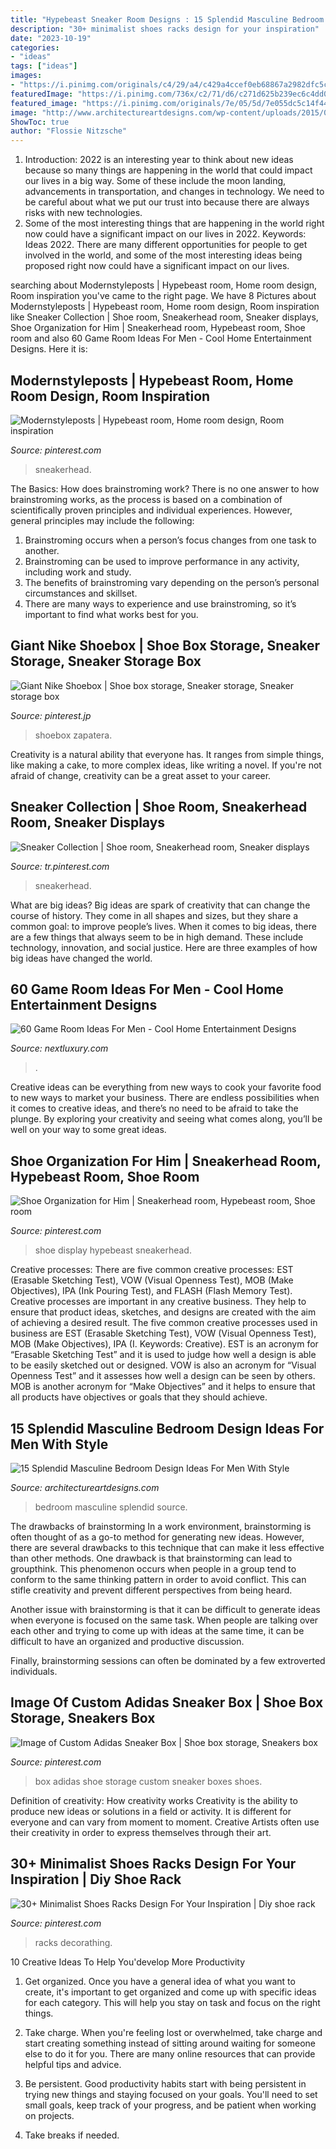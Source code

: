 ```yaml
---
title: "Hypebeast Sneaker Room Designs : 15 Splendid Masculine Bedroom Design Ideas For Men With Style"
description: "30+ minimalist shoes racks design for your inspiration"
date: "2023-10-19"
categories:
- "ideas"
tags: ["ideas"]
images:
- "https://i.pinimg.com/originals/c4/29/a4/c429a4ccef0eb68867a2982dfc5c564f.jpg"
featuredImage: "https://i.pinimg.com/736x/c2/71/d6/c271d625b239ec6c4dd09a85b321f23c--bed-room-nike.jpg"
featured_image: "https://i.pinimg.com/originals/7e/05/5d/7e055dc5c14f441955b1b890b09ddf55.jpg"
image: "http://www.architectureartdesigns.com/wp-content/uploads/2015/04/1133.jpg"
ShowToc: true
author: "Flossie Nitzsche"
---
```



1) Introduction: 2022 is an interesting year to think about new ideas because so many things are happening in the world that could impact our lives in a big way. Some of these include the moon landing, advancements in transportation, and changes in technology. We need to be careful about what we put our trust into because there are always risks with new technologies.
2) Some of the most interesting things that are happening in the world right now could have a significant impact on our lives in 2022. Keywords: Ideas 2022. There are many different opportunities for people to get involved in the world, and some of the most interesting ideas being proposed right now could have a significant impact on our lives.

	

		
searching about Modernstyleposts | Hypebeast room, Home room design, Room inspiration you've came to the right page. We have 8 Pictures about Modernstyleposts | Hypebeast room, Home room design, Room inspiration like Sneaker Collection | Shoe room, Sneakerhead room, Sneaker displays, Shoe Organization for Him | Sneakerhead room, Hypebeast room, Shoe room and also 60 Game Room Ideas For Men - Cool Home Entertainment Designs. Here it is:
		
    
## Modernstyleposts | Hypebeast Room, Home Room Design, Room Inspiration

<img loading=lazy src="https://i.pinimg.com/originals/c4/29/a4/c429a4ccef0eb68867a2982dfc5c564f.jpg" onerror="this.onerror=null;this.src='https://tse1.mm.bing.net/th?id=OIP.71mBUZBP-GiLsP39ir66SAHaHa&amp;pid=15.1';" alt="Modernstyleposts | Hypebeast room, Home room design, Room inspiration">

_Source: pinterest.com_

>sneakerhead. 

	

The Basics: How does brainstroming work?
There is no one answer to how brainstroming works, as the process is based on a combination of scientifically proven principles and individual experiences. However, general principles may include the following:
1. Brainstroming occurs when a person’s focus changes from one task to another.
2. Brainstroming can be used to improve performance in any activity, including work and study.
3. The benefits of brainstroming vary depending on the person’s personal circumstances and skillset.
4. There are many ways to experience and use brainstroming, so it’s important to find what works best for you.

    
## Giant Nike Shoebox | Shoe Box Storage, Sneaker Storage, Sneaker Storage Box

<img loading=lazy src="https://i.pinimg.com/736x/c2/71/d6/c271d625b239ec6c4dd09a85b321f23c--bed-room-nike.jpg" onerror="this.onerror=null;this.src='https://tse1.mm.bing.net/th?id=OIP.WJ9zd3rIgWp7-TCMfpu0owD6D6&amp;pid=15.1';" alt="Giant Nike Shoebox | Shoe box storage, Sneaker storage, Sneaker storage box">

_Source: pinterest.jp_

>shoebox zapatera. 

	

Creativity is a natural ability that everyone has. It ranges from simple things, like making a cake, to more complex ideas, like writing a novel. If you're not afraid of change, creativity can be a great asset to your career.

    
## Sneaker Collection | Shoe Room, Sneakerhead Room, Sneaker Displays

<img loading=lazy src="https://i.pinimg.com/originals/25/62/33/25623325d15c16f976e4abd314fa924d.jpg" onerror="this.onerror=null;this.src='https://tse3.mm.bing.net/th?id=OIP.He-zgG0ecKAgw1BB2kFzOQHaE8&amp;pid=15.1';" alt="Sneaker Collection | Shoe room, Sneakerhead room, Sneaker displays">

_Source: tr.pinterest.com_

>sneakerhead. 

	

What are big ideas?
Big ideas are spark of creativity that can change the course of history. They come in all shapes and sizes, but they share a common goal: to improve people’s lives. When it comes to big ideas, there are a few things that always seem to be in high demand. These include technology, innovation, and social justice. Here are three examples of how big ideas have changed the world.

    
## 60 Game Room Ideas For Men - Cool Home Entertainment Designs

<img loading=lazy src="https://nextluxury.com/wp-content/uploads/super-mario-brothers-themed-male-game-room-ideas.jpg" onerror="this.onerror=null;this.src='https://tse3.mm.bing.net/th?id=OIP.AtYzp4GqUlwKOJqK4rZL6QAAAA&amp;pid=15.1';" alt="60 Game Room Ideas For Men - Cool Home Entertainment Designs">

_Source: nextluxury.com_

>. 

	

Creative ideas can be everything from new ways to cook your favorite food to new ways to market your business. There are endless possibilities when it comes to creative ideas, and there’s no need to be afraid to take the plunge. By exploring your creativity and seeing what comes along, you’ll be well on your way to some great ideas.

    
## Shoe Organization For Him | Sneakerhead Room, Hypebeast Room, Shoe Room

<img loading=lazy src="https://i.pinimg.com/736x/3d/39/f4/3d39f4d50c099cd8729b67939448a9fd--shoe-wall-shoe-display.jpg" onerror="this.onerror=null;this.src='https://tse4.mm.bing.net/th?id=OIP.DiIe2K-DXzOYudauIpec_gHaJP&amp;pid=15.1';" alt="Shoe Organization for Him | Sneakerhead room, Hypebeast room, Shoe room">

_Source: pinterest.com_

>shoe display hypebeast sneakerhead. 

	

Creative processes: There are five common creative processes: EST (Erasable Sketching Test), VOW (Visual Openness Test), MOB (Make Objectives), IPA (Ink Pouring Test), and FLASH (Flash Memory Test).
Creative processes are important in any creative business. They help to ensure that product ideas, sketches, and designs are created with the aim of achieving a desired result. The five common creative processes used in business are EST (Erasable Sketching Test), VOW (Visual Openness Test), MOB (Make Objectives), IPA (I. Keywords: Creative).
 EST is an acronym for “Erasable Sketching Test” and it is used to judge how well a design is able to be easily sketched out or designed. VOW is also an acronym for “Visual Openness Test” and it assesses how well a design can be seen by others. MOB is another acronym for “Make Objectives” and it helps to ensure that all products have objectives or goals that they should achieve.

    
## 15 Splendid Masculine Bedroom Design Ideas For Men With Style

<img loading=lazy src="http://www.architectureartdesigns.com/wp-content/uploads/2015/04/1133.jpg" onerror="this.onerror=null;this.src='https://tse3.mm.bing.net/th?id=OIP.R9wXwrkRispUreau18lyPQHaE-&amp;pid=15.1';" alt="15 Splendid Masculine Bedroom Design Ideas For Men With Style">

_Source: architectureartdesigns.com_

>bedroom masculine splendid source. 

	

The drawbacks of brainstorming
In a work environment, brainstorming is often thought of as a go-to method for generating new ideas. However, there are several drawbacks to this technique that can make it less effective than other methods.
One drawback is that brainstorming can lead to groupthink. This phenomenon occurs when people in a group tend to conform to the same thinking pattern in order to avoid conflict. This can stifle creativity and prevent different perspectives from being heard.

Another issue with brainstorming is that it can be difficult to generate ideas when everyone is focused on the same task. When people are talking over each other and trying to come up with ideas at the same time, it can be difficult to have an organized and productive discussion.

Finally, brainstorming sessions can often be dominated by a few extroverted individuals.

    
## Image Of Custom Adidas Sneaker Box | Shoe Box Storage, Sneakers Box

<img loading=lazy src="https://i.pinimg.com/originals/7e/05/5d/7e055dc5c14f441955b1b890b09ddf55.jpg" onerror="this.onerror=null;this.src='https://tse2.mm.bing.net/th?id=OIP.qIcUBv0Qqw9mlKagAGNoIAHaJ4&amp;pid=15.1';" alt="Image of Custom Adidas Sneaker Box | Shoe box storage, Sneakers box">

_Source: pinterest.com_

>box adidas shoe storage custom sneaker boxes shoes. 

	

Definition of creativity: How creativity works
Creativity is the ability to produce new ideas or solutions in a field or activity. It is different for everyone and can vary from moment to moment. Creative Artists often use their creativity in order to express themselves through their art.

    
## 30+ Minimalist Shoes Racks Design For Your Inspiration | Diy Shoe Rack

<img loading=lazy src="https://i.pinimg.com/736x/ed/a3/92/eda3921d07ff2e030c4684236014f069.jpg" onerror="this.onerror=null;this.src='https://tse4.mm.bing.net/th?id=OIP.k0vrUXUPLHg2aS944uTCKgHaNo&amp;pid=15.1';" alt="30+ Minimalist Shoes Racks Design For Your Inspiration | Diy shoe rack">

_Source: pinterest.com_

>racks decorathing. 

	

10 Creative Ideas To Help You'develop More Productivity
1. Get organized. Once you have a general idea of what you want to create, it's important to get organized and come up with specific ideas for each category. This will help you stay on task and focus on the right things.
2. Take charge. When you're feeling lost or overwhelmed, take charge and start creating something instead of sitting around waiting for someone else to do it for you. There are many online resources that can provide helpful tips and advice.

3. Be persistent. Good productivity habits start with being persistent in trying new things and staying focused on your goals. You'll need to set small goals, keep track of your progress, and be patient when working on projects.

4. Take breaks if needed.

